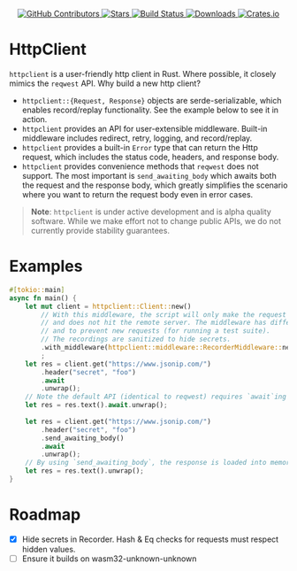 <div id="top"></div>

<p align="center">
<a href="https://github.com/kurtbuilds/httpclient/graphs/contributors">
    <img src="https://img.shields.io/github/contributors/kurtbuilds/httpclient.svg?style=flat-square" alt="GitHub Contributors" />
</a>
<a href="https://github.com/kurtbuilds/httpclient/stargazers">
    <img src="https://img.shields.io/github/stars/kurtbuilds/httpclient.svg?style=flat-square" alt="Stars" />
</a>
<a href="https://github.com/kurtbuilds/httpclient/actions">
    <img src="https://img.shields.io/github/actions/workflow/status/kurtbuilds/httpclient/test.yaml?style=flat-square" alt="Build Status" />
</a>
<a href="https://crates.io/crates/httpclient">
    <img src="https://img.shields.io/crates/d/httpclient?style=flat-square" alt="Downloads" />
</a>
<a href="https://crates.io/crates/httpclient">
    <img src="https://img.shields.io/crates/v/httpclient?style=flat-square" alt="Crates.io" />
</a>

</p>

# HttpClient

`httpclient` is a user-friendly http client in Rust. Where possible, it closely mimics the `reqwest` API. Why build a 
new http client?

- `httpclient::{Request, Response}` objects are serde-serializable, which enables record/replay functionality. See
the example below to see it in action.
- `httpclient` provides an API for user-extensible middleware. Built-in middleware includes redirect, retry, logging, 
and record/replay.
- `httpclient` provides a built-in `Error` type that can return the Http request, which includes the status code, headers,
and response body.
- `httpclient` provides convenience methods that `reqwest` does not support. The most important is `send_awaiting_body`
which awaits both the request and the response body, which greatly simplifies the scenario where you want to return
the request body even in error cases.

> **Note**: `httpclient` is under active development and is alpha quality software. While we make effort not to change public 
APIs, we do not currently provide stability guarantees.

# Examples


```rust
#[tokio::main]
async fn main() {
    let mut client = httpclient::Client::new()
        // With this middleware, the script will only make the request once. After that, it replays from the filesystem
        // and does not hit the remote server. The middleware has different modes to ignore recordings (to force refresh)
        // and to prevent new requests (for running a test suite).
        // The recordings are sanitized to hide secrets.
        .with_middleware(httpclient::middleware::RecorderMiddleware::new())
        ;
    let res = client.get("https://www.jsonip.com/")
        .header("secret", "foo")
        .await
        .unwrap();
    // Note the default API (identical to reqwest) requires `await`ing the response body.
    let res = res.text().await.unwrap();
    
    let res = client.get("https://www.jsonip.com/")
        .header("secret", "foo")
        .send_awaiting_body()
        .await
        .unwrap();
    // By using `send_awaiting_body`, the response is loaded into memory, and we don't have to `await` it.
    let res = res.text().unwrap();
}
```
# Roadmap

- [x] Hide secrets in Recorder. Hash & Eq checks for requests must respect hidden values.
- [ ] Ensure it builds on wasm32-unknown-unknown
